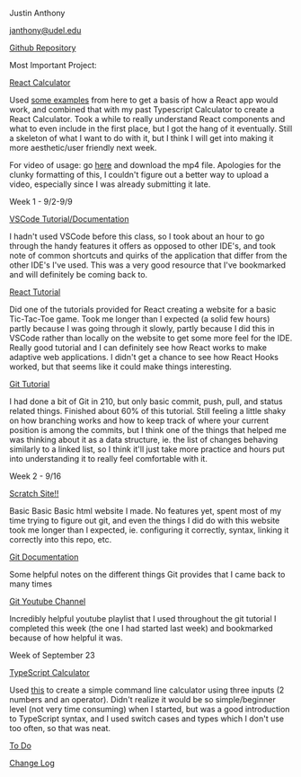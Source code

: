 Justin Anthony

janthony@udel.edu 


[Github Repository](https://github.com/janthony-ud/CISC275-Portfolio)

Most Important Project:

[React Calculator](https://github.com/janthony-ud/React-Calculator)

Used [some examples](https://reactjsexample.com/tag/calculator/) from here to get a basis of how a React app would work, and combined that with my past Typescript Calculator to create a React Calculator. Took a while to really understand React components and what to even include in the first place, but I got the hang of it eventually. Still a skeleton of what I want to do with it, but I think I will get into making it more aesthetic/user friendly next week.

For video of usage: go [here](https://github.com/janthony-ud/275-Basic-Site/blob/main/2021-10-01_11-34-33.mp4) and download the mp4 file. Apologies for the clunky formatting of this, I couldn't figure out a better way to upload a video, especially since I was already submitting it late. 


Week 1 - 9/2-9/9

[VSCode Tutorial/Documentation](https://code.visualstudio.com/docs/getstarted/userinterface)

I hadn't used VSCode before this class, so I took about an hour to go through the handy features it offers as opposed to other IDE's, and took note of common shortcuts and quirks of the application that differ from the other IDE's I've used. This was a very good resource that I've bookmarked and will definitely be coming back to. 

[React Tutorial](https://github.com/janthony-ud/CISC275-Portfolio/blob/main/indexReact.js)

Did one of the tutorials provided for React creating a website for a basic Tic-Tac-Toe game. Took me longer than I expected (a solid few hours) partly because I was going through it slowly, partly because I did this in VSCode rather than locally on the website to get some more feel for the IDE. Really good tutorial and I can definitely see how React works to make adaptive web applications. I didn't get a chance to see how React Hooks worked, but that seems like it could make things interesting. 

[Git Tutorial](https://learngitbranching.js.org/)

I had done a bit of Git in 210, but only basic commit, push, pull, and status related things. Finished about 60% of this tutorial. Still feeling a little shaky on how branching works and how to keep track of where your current position is among the commits, but I think one of the things that helped me was thinking about it as a data structure, ie. the list of changes behaving similarly to a linked list, so I think it'll just take more practice and hours put into understanding it to really feel comfortable with it. 

Week 2 - 9/16

<a href = "Scratch.html">Scratch Site!!</a>

Basic Basic Basic html website I made. No features yet, spent most of my time trying to figure out git, and even the things I did do with this website took me longer than I expected, ie. configuring it correctly, syntax, linking it correctly into this repo, etc. 

[Git Documentation](https://git-scm.com/docs)

Some helpful notes on the different things Git provides that I came back to many times

[Git Youtube Channel](https://www.youtube.com/playlist?list=PLFIM0718LjIVknj6sgsSceMqlq242-jNf)

Incredibly helpful youtube playlist that I used throughout the git tutorial I completed this week (the one I had started last week) and bookmarked because of how helpful it was.


Week of September 23

[TypeScript Calculator](https://github.com/janthony-ud/Silly-Calculator)

Used [this](https://www.youtube.com/watch?v=L02BfvA7mgA) to create a simple command line calculator using three inputs (2 numbers and an operator). Didn't realize it would be so simple/beginner level (not very time consuming) when I started, but was a good introduction to TypeScript syntax, and I used switch cases and types which I don't use too often, so that was neat.



[To Do](https://janthony-ud.github.io/275-Basic-Site/ToDo.html)

[Change Log](https://janthony-ud.github.io/275-Basic-Site/ChangeLog.html)

